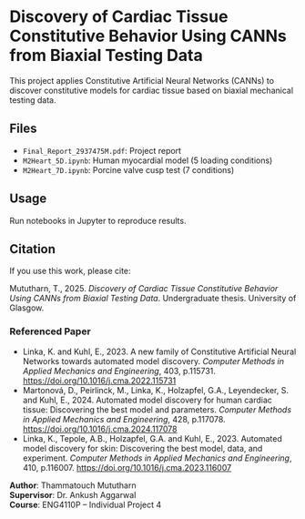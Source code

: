 # Discovery of Cardiac Tissue Constitutive Behavior Using CANNs from Biaxial Testing Data

This project applies Constitutive Artificial Neural Networks (CANNs) to discover constitutive models for cardiac tissue based on biaxial mechanical testing data.

## Files
- `Final_Report_2937475M.pdf`: Project report
- `M2Heart_5D.ipynb`: Human myocardial model (5 loading conditions)
- `M2Heart_7D.ipynb`: Porcine valve cusp test (7 conditions)

## Usage
Run notebooks in Jupyter to reproduce results.

## Citation
If you use this work, please cite:

Mututharn, T., 2025. *Discovery of Cardiac Tissue Constitutive Behavior Using CANNs from Biaxial Testing Data*. Undergraduate thesis. University of Glasgow.


### Referenced Paper
- Linka, K. and Kuhl, E., 2023. A new family of Constitutive Artificial Neural Networks towards automated model discovery. *Computer Methods in Applied Mechanics and Engineering*, 403, p.115731. https://doi.org/10.1016/j.cma.2022.115731
- Martonová, D., Peirlinck, M., Linka, K., Holzapfel, G.A., Leyendecker, S. and Kuhl, E., 2024. Automated model discovery for human cardiac tissue: Discovering the best model and parameters. *Computer Methods in Applied Mechanics and Engineering*, 428, p.117078. https://doi.org/10.1016/j.cma.2024.117078
- Linka, K., Tepole, A.B., Holzapfel, G.A. and Kuhl, E., 2023. Automated model discovery for skin: Discovering the best model, data, and experiment. *Computer Methods in Applied Mechanics and Engineering*, 410, p.116007. https://doi.org/10.1016/j.cma.2023.116007


**Author**: Thammatouch Mututharn  
**Supervisor**: Dr. Ankush Aggarwal  
**Course**: ENG4110P – Individual Project 4


